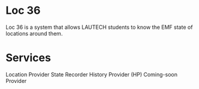# Loc 36

Loc 36 is a system that allows LAUTECH students to know the EMF state of locations around
them.

# Services

Location Provider
State Recorder
History Provider (HP)
Coming-soon Provider
